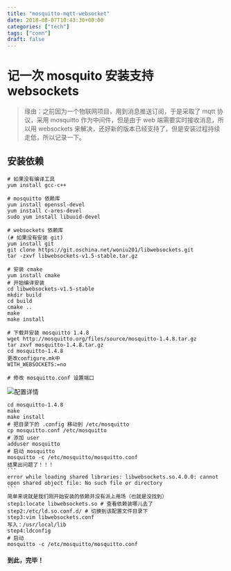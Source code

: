 ```yaml
---
title: "mosquitto-mqtt-websocket"
date: 2018-08-07T10:43:30+08:00
categories: ["tech"] 
tags: ["conn"] 
draft: false
---
```


# 记一次 mosquito 安装支持 websockets

> 缘由：之前因为一个物联网项目，用到消息推送订阅，于是采取了 mqtt 协议，采用 mosquitto 作为中间件，但是由于 web 端需要实时接收消息，所以用 websockets 来解决，还好新的版本已经支持了，但是安装过程持续走低，所以记录一下。

## 安装依赖

```
# 如果没有编译工具
yum install gcc-c++
```

```
# mosquitto 依赖库
yum install openssl-devel
yum install c-ares-devel
sudo yum install libuuid-devel
```

```
# websockets 依赖库
(# 如果没有安装 git)
yum install git
git clone https://git.oschina.net/woniu201/libwebsockets.git
tar -zxvf libwebsockets-v1.5-stable.tar.gz
```

```
# 安装 cmake
yum install cmake
# 开始编译安装
cd libwebsockets-v1.5-stable
mkdir build
cd build
cmake ..
make 
make install
```

```
# 下载并安装 mosquitto 1.4.8
wget http://mosquitto.org/files/source/mosquitto-1.4.8.tar.gz
tar zxvf mosquitto-1.4.8.tar.gz
cd mosquitto-1.4.8
更改configure.mk中
WITH_WEBSOCKETS:=no
```

```
# 修改 mosquitto.conf 设置端口
```

![配置详情](https://github.com/Zhousantu/Zhousantu.github.io/blob/master/img/mosquitto_config.png?raw=true)

```
cd mosquitto-1.4.8
make
make install
# 把目录下的 .config 移动到 /etc/mosquitto
cp mosquitto.conf /etc/mosquitto
# 添加 user
adduser mosquitto
# 启动 mosquitto
mosquitto -c /etc/mosquitto/mosquitto.conf
结果出问题了！！！
​```
error while loading shared libraries: libwebsockets.so.4.0.0: cannot open shared object file: No such file or directory
​```
简单来说就是我们刚开始安装的依赖并没有派上用场（也就是没找到）
step1:locate libwebsockets.so # 查看依赖装哪儿去了
step2:/etc/ld.so.conf.d/ # 切换到该配置文件目录下
step3:vim libwebsockets.conf
写入：/usr/local/lib
step4:ldconfig
# 启动
mosquitto -c /etc/mosquitto/mosquitto.conf
```

#### 到此，完毕！